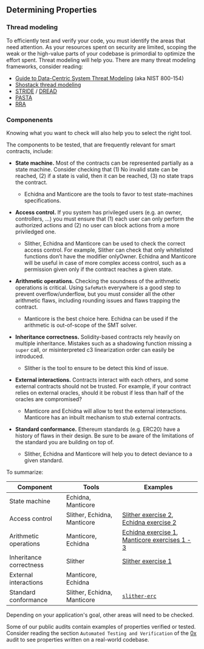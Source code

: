 ## Determining Properties


### Thread modeling
To efficiently test and verify your code, you must identify the areas that need attention. As your resources spent on security are limited, scoping the weak or the high-value parts of your codebase is primordial to optimize the effort spent. Threat modeling will help you. There are many threat modeling frameworks, consider reading:
- [Guide to Data-Centric System Threat Modeling](https://csrc.nist.gov/publications/detail/sp/800-154/draft) (aka NIST 800-154)
- [Shostack thread modeling](https://www.amazon.com/Threat-Modeling-Designing-Adam-Shostack/dp/1118809998)
- [STRIDE](https://en.wikipedia.org/wiki/STRIDE_(security)) / [DREAD](https://en.wikipedia.org/wiki/DREAD_(risk_assessment_model))
- [PASTA](https://en.wikipedia.org/wiki/Threat_model#P.A.S.T.A.)
- [RRA](https://infosec.mozilla.org/guidelines/risk/rapid_risk_assessment.html)

### Componenents

Knowing what you want to check will also help you to select the right tool.

The components to be tested, that are frequently relevant for smart contracts, include:

- **State machine.** Most of the contracts can be represented partially as a state machine. Consider checking that (1) No invalid state can be reached, (2) if a state is valid, then it can be reached, (3) no state traps the contract.
  - Echidna and Manticore are the tools to favor to test state-machines specifications.

- **Access control.** If you system has privileged users (e.g. an owner, controllers, …) you must ensure that (1) each user can only perform the authorized actions and (2) no user can block actions from a more priviledged one.
  - Slither, Echidna and Manticore can be used to check the correct access control. For example, Slither can check that only whitelisted functions don’t have the modifier onlyOwner. Echidna and Manticore will be useful in case of more complex access control, such as a permission given only if the contract reaches a given state.

- **Arithmetic operations.** Checking the soundness of the arithmetic operations is critical. Using `SafeMath` everywhere is a good step to prevent overflow/underflow, but you must consider all the other arithmetic flaws, including rounding issues and flaws trapping the contract.
  - Manticore is the best choice here. Echidna can be used if the arithmetic is out-of-scope of the SMT solver.

- **Inheritance correctness.** Solidity-based contracts rely heavily on multiple inheritance. Mistakes such as a shadowing function missing a `super` call, or misinterpreted  c3 linearization order can easily be introduced.
  - Slither is the tool to ensure to be detect this kind of issue.

- **External interactions.** Contracts interact with each others, and some external contracts should not be trusted. For example, if your contract relies on external oracles, should it be robust if less than half of the oracles are compromised?
  - Manticore and Echidna will allow to test the external interactions. Manticore has an inbuilt mechanism to stub external contracts.

- **Standard conformance.** Ethereum standards (e.g. ERC20) have a history of flaws in their design. Be sure to be aware of the limitations of the standard you are building on top of.
  - Slither, Echidna and Manticore will help you to detect deviance to a given standard. 

To summarize:

Component | Tools | Examples
--- | --- | --- |
State machine | Echidna, Manticore | 
Access control | Slither, Echidna, Manticore | [Slither exercise 2](https://github.com/trailofbits/building-secure-contracts/blob/master/program-analysis/slither/exercise2.md), [Echidna exercise 2](https://github.com/trailofbits/building-secure-contracts/blob/master/program-analysis/echidna/Exercise-2.md)
Arithmetic operations | Manticore, Echidna | [Echidna exercise 1](https://github.com/trailofbits/building-secure-contracts/blob/master/program-analysis/echidna/Exercise-1.md), [Manticore exercises 1 - 3](https://github.com/trailofbits/building-secure-contracts/tree/master/program-analysis/manticore/exercises)
Inheritance correctness | Slither | [Slither exercise 1](https://github.com/trailofbits/building-secure-contracts/blob/master/program-analysis/slither/exercise1.md)
External interactions | Manticore, Echidna | 
Standard conformance | Slither, Echidna, Manticore | [`slither-erc`](https://github.com/crytic/slither/wiki/ERC-Conformance)

Depending on your application's goal, other areas will need to be checked.

Some of our public audits contain examples of properties verified or tested. Consider reading the section `Automated Testing and Verification` of the [0x](https://github.com/trailofbits/publications/blob/master/reviews/0x-protocol.pdf) audit to see properties written on a real-world codebase.
